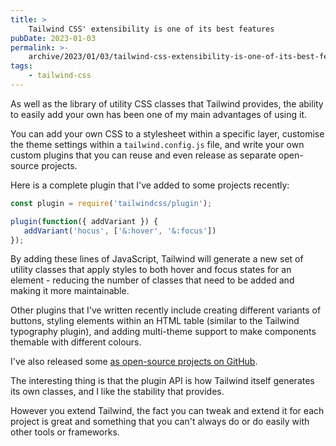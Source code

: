 ```yaml
---
title: >
    Tailwind CSS' extensibility is one of its best features
pubDate: 2023-01-03
permalink: >-
    archive/2023/01/03/tailwind-css-extensibility-is-one-of-its-best-features
tags:
    - tailwind-css
---
```


As well as the library of utility CSS classes that Tailwind provides, the ability to easily add your own has been one of my main advantages of using it.

You can add your own CSS to a stylesheet within a specific layer, customise the theme settings within a `tailwind.config.js` file, and write your own custom plugins that you can reuse and even release as separate open-source projects.

Here is a complete plugin that I've added to some projects recently:

```js
const plugin = require('tailwindcss/plugin');

plugin(function({ addVariant }) {
   addVariant('hocus', ['&:hover', '&:focus'])
});
```

By adding these lines of JavaScript, Tailwind will generate a new set of utility classes that apply styles to both hover and focus states for an element - reducing the number of classes that need to be added and making it more maintainable.

Other plugins that I've written recently include creating different variants of buttons, styling elements within an HTML table (similar to the Tailwind typography plugin), and adding multi-theme support to make components themable with different colours.

I've also released some [as open-source projects on GitHub](https://github.com/opdavies?tab=repositories&q=tailwind-plugin).

The interesting thing is that the plugin API is how Tailwind itself generates its own classes, and I like the stability that provides.

However you extend Tailwind, the fact you can tweak and extend it for each project is great and something that you can't always do or do easily with other tools or frameworks.
